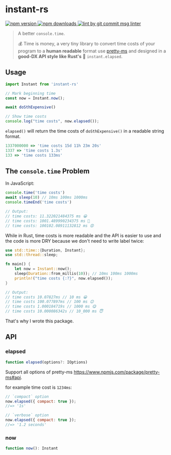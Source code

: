 # instant-rs

<p>
  <a href="https://www.npmjs.com/package/instant-rs" target="_blank">
    <img src="https://img.shields.io/npm/v/instant-rs.svg" alt="npm version" />
  </a>

  <a href="https://www.npmjs.com/package/instant-rs">
    <img src="https://img.shields.io/npm/dm/instant-rs.svg" alt="npm downloads" />
  </a>

  <a href="https://www.npmjs.com/package/git-commit-msg-linter" target="_blank">
    <img alt="lint by git commit msg linter" src="https://img.shields.io/badge/git-commit%20msg%20linter-blue" />
  </a>
</p>

> A better `console.time`.
>
> 💰 Time is money, a very tiny library to convert time costs of your program to a **human readable** format use [pretty-ms](https://www.npmjs.com/package/pretty-ms) and designed in a **good-DX API style like Rust's** 🦀  `instant.elapsed`.

## Usage

```js
import Instant from 'instant-rs'

// Mark beginning time
const now = Instant.now();

await doSthExpensive()

// Show time costs
console.log("time costs", now.elapsed());
```

`elapsed()` will return the time costs of `doSthExpensive()` in a readable string format.

```js
1337000000 => 'time costs 15d 11h 23m 20s'
1337 => 'time costs 1.3s'
133 => 'time costs 133ms'
```

## The `console.time` Problem

In JavaScript:

```js
console.time('time costs')
await sleep(10) // 10ms 100ms 1000ms
console.timeEnd('time costs')

// Output:
// time costs: 11.322021484375 ms 😀
// time costs: 1001.489990234375 ms 🤔
// time costs: 100102.08911132812 ms 😡
```

While in Rust, time costs is more readable and the API is easier to use and the code is more DRY because we don't need to write label twice:

```rust
use std::time::{Duration, Instant};
use std::thread::sleep;

fn main() {
    let now = Instant::now();
    sleep(Duration::from_millis(10)); // 10ms 100ms 1000ms
    println!("time costs {:?}", now.elapsed());
}

// Output:
// time costs 10.07827ms // 10 ms 😀
// time costs 100.077897ms // 100 ms 😊
// time costs 1.000184719s // 1000 ms 😋
// time costs 10.000086342s // 10_000 ms 😇
```

That's why I wrote this package.

## API

### elapsed

```typescript
function elapsed(options?: IOptions)
```

Support all options of pretty-ms https://www.npmjs.com/package/pretty-ms#api.

for example time cost is `1234ms`:

```js
// `compact` option
now.elapsed({ compact: true });
//=> '1s'

// `verbose` option
now.elapsed({ compact: true });
//=> '1.2 seconds'
```

### now

```typescript
function now(): Instant
```
